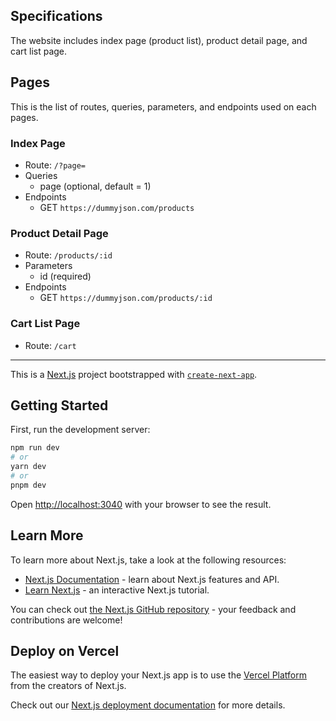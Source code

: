 ## Specifications
The website includes index page (product list), product detail page, and cart list page.

## Pages
This is the list of routes, queries, parameters, and endpoints used on each pages.

### Index Page
- Route: `/?page=`
- Queries
  - page (optional, default = 1)
- Endpoints
  - GET `https://dummyjson.com/products`

### Product Detail Page
- Route: `/products/:id`
- Parameters
  - id (required)
- Endpoints
  - GET `https://dummyjson.com/products/:id`

### Cart List Page
- Route: `/cart`

***

This is a [Next.js](https://nextjs.org/) project bootstrapped with [`create-next-app`](https://github.com/vercel/next.js/tree/canary/packages/create-next-app).

## Getting Started

First, run the development server:

```bash
npm run dev
# or
yarn dev
# or
pnpm dev
```

Open [http://localhost:3040](http://localhost:3040) with your browser to see the result.

## Learn More

To learn more about Next.js, take a look at the following resources:

- [Next.js Documentation](https://nextjs.org/docs) - learn about Next.js features and API.
- [Learn Next.js](https://nextjs.org/learn) - an interactive Next.js tutorial.

You can check out [the Next.js GitHub repository](https://github.com/vercel/next.js/) - your feedback and contributions are welcome!

## Deploy on Vercel

The easiest way to deploy your Next.js app is to use the [Vercel Platform](https://vercel.com/new?utm_medium=default-template&filter=next.js&utm_source=create-next-app&utm_campaign=create-next-app-readme) from the creators of Next.js.

Check out our [Next.js deployment documentation](https://nextjs.org/docs/deployment) for more details.
